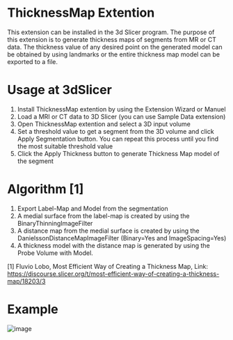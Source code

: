 # ThicknessMap Extention
This extension can be installed in the 3d Slicer program.
The purpose of this extension is to generate thickness maps of segments from MR or CT data.
The thickness value of any desired point on the generated model can be obtained by using landmarks or the entire thickness map model can be exported to a file.

# Usage at 3dSlicer
1) Install ThicknessMap extention by using the Extension Wizard or Manuel
2) Load a MRI or CT data to 3D Slicer (you can use Sample Data extension)
3) Open ThicknessMap extention and select a 3D input volume
4) Set a threshold value to get a segment from the 3D volume and click Apply Segmentation button. You can repeat this process until you find the most suitable threshold value
7) Click the Apply Thickness button to generate Thickness Map model of the segment

# Algorithm [1]
1) Export Label-Map and Model from the segmentation
2) A medial surface from the label-map is created by using the BinaryThinningImageFilter
3) A distance map from the medial surface is created by using the DanielssonDistanceMapImageFilter (Binary=Yes and ImageSpacing=Yes)
4) A thickness model with the distance map is generated by using the Probe Volume with Model.

[1] Fluvio Lobo, Most Efficient Way of Creating a Thickness Map, Link: https://discourse.slicer.org/t/most-efficient-way-of-creating-a-thickness-map/18203/3

# Example 
![image](https://user-images.githubusercontent.com/22032994/158266336-d6c9699a-8e6a-4e71-84f7-226c1b63aa5e.png)
